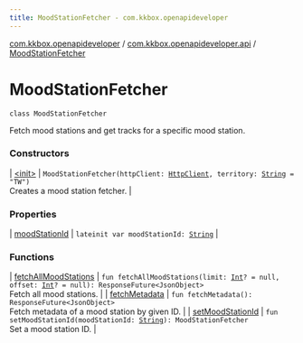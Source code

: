 ```yaml
---
title: MoodStationFetcher - com.kkbox.openapideveloper
---
```


[com.kkbox.openapideveloper](../../index.html) / [com.kkbox.openapideveloper.api](../index.html) / [MoodStationFetcher](.)

# MoodStationFetcher

`class MoodStationFetcher`

Fetch mood stations and get tracks for a specific mood station.

### Constructors

| [&lt;init&gt;](-init-.html) | `MoodStationFetcher(httpClient: `[`HttpClient`](../-http-client/index.html)`, territory: `[`String`](https://kotlinlang.org/api/latest/jvm/stdlib/kotlin/-string/index.html)` = "TW")`<br>Creates a mood station fetcher. |

### Properties

| [moodStationId](mood-station-id.html) | `lateinit var moodStationId: `[`String`](https://kotlinlang.org/api/latest/jvm/stdlib/kotlin/-string/index.html) |

### Functions

| [fetchAllMoodStations](fetch-all-mood-stations.html) | `fun fetchAllMoodStations(limit: `[`Int`](https://kotlinlang.org/api/latest/jvm/stdlib/kotlin/-int/index.html)`? = null, offset: `[`Int`](https://kotlinlang.org/api/latest/jvm/stdlib/kotlin/-int/index.html)`? = null): ResponseFuture<JsonObject>`<br>Fetch all mood stations. |
| [fetchMetadata](fetch-metadata.html) | `fun fetchMetadata(): ResponseFuture<JsonObject>`<br>Fetch metadata of a mood station by given ID. |
| [setMoodStationId](set-mood-station-id.html) | `fun setMoodStationId(moodStationId: `[`String`](https://kotlinlang.org/api/latest/jvm/stdlib/kotlin/-string/index.html)`): MoodStationFetcher`<br>Set a mood station ID. |

